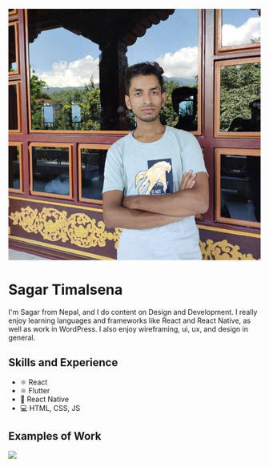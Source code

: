 ![Design and Development](https://github.com/Sagar1555/timalsenasagar.com.np/blob/master/img/profile.jpg)

# Sagar Timalsena
I'm Sagar from Nepal, and I do content on Design and Development. I really enjoy learning languages and frameworks like React and React Native, as well as work in WordPress. I also enjoy wireframing, ui, ux, and design in general. 

## Skills and Experience
* ⚛ React
* ⚛ Flutter
* 📱 React Native
* 💻 HTML, CSS, JS

## Examples of Work
<img src="https://timalsenasagar.com.np/project" width="512" >


